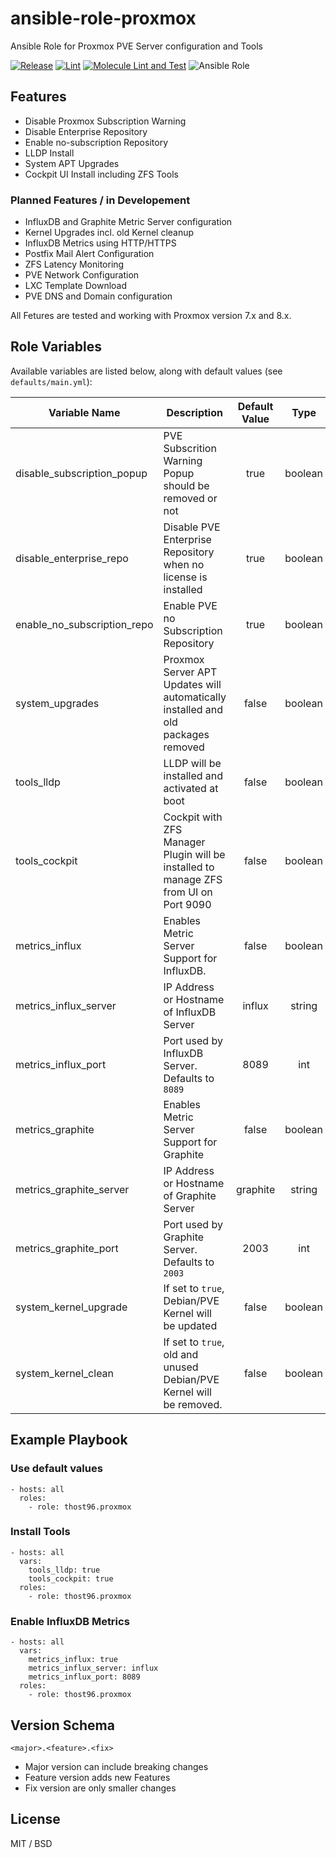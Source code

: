 # ansible-role-proxmox
Ansible Role for Proxmox PVE Server configuration and Tools

[![Release](https://github.com/thost96/ansible-role-proxmox/actions/workflows/release.yml/badge.svg)](https://github.com/thost96/ansible-role-proxmox/actions/workflows/release.yml)
[![Lint](https://github.com/thost96/ansible-role-proxmox/actions/workflows/lint.yml/badge.svg)](https://github.com/thost96/ansible-role-proxmox/actions/workflows/lint.yml)
[![Molecule Lint and Test](https://github.com/thost96/ansible-role-proxmox/actions/workflows/molecule.yml/badge.svg)](https://github.com/thost96/ansible-role-proxmox/actions/workflows/molecule.yml)
![Ansible Role](https://img.shields.io/ansible/role/d/xxxx)


## Features
* Disable Proxmox Subscription Warning
* Disable Enterprise Repository
* Enable no-subscription Repository
* LLDP Install
* System APT Upgrades
* Cockpit UI Install including ZFS Tools

### Planned Features / in Developement
* InfluxDB and Graphite Metric Server configuration
* Kernel Upgrades incl. old Kernel cleanup
* InfluxDB Metrics using HTTP/HTTPS
* Postfix Mail Alert Configuration
* ZFS Latency Monitoring
* PVE Network Configuration
* LXC Template Download
* PVE DNS and Domain configuration

All Fetures are tested and working with Proxmox version 7.x and 8.x.

## Role Variables

Available variables are listed below, along with default values (see `defaults/main.yml`):

| Variable Name                 | Description                                                       | Default Value | Type    |
| ---                           | ---                                                               | :---:         | :---:   |
| disable_subscription_popup    | PVE Subscrition Warning Popup should be removed or not            | true          | boolean |
| disable_enterprise_repo       | Disable PVE Enterprise Repository when no license is installed    | true          | boolean |
| enable_no_subscription_repo   | Enable PVE no Subscription Repository                             | true          | boolean |
| system_upgrades               | Proxmox Server APT Updates will automatically installed and old packages removed  | false         | boolean |
|  tools_lldp | LLDP will be installed and activated at boot | false  | boolean |
| tools_cockpit | Cockpit with ZFS Manager Plugin will be installed to manage ZFS from UI on Port 9090 | false | boolean |
| metrics_influx | Enables Metric Server Support for InfluxDB. | false | boolean |
| metrics_influx_server | IP Address or Hostname of InfluxDB Server | influx | string |
| metrics_influx_port | Port used by InfluxDB Server. Defaults to `8089`| 8089 | int |
| metrics_graphite | Enables Metric Server Support for Graphite | false | boolean |
| metrics_graphite_server | IP Address or Hostname of Graphite Server | graphite | string |
| metrics_graphite_port | Port used by Graphite Server. Defaults to `2003` | 2003 | int |
| system_kernel_upgrade | If set to `true`, Debian/PVE Kernel will be updated | false | boolean |
| system_kernel_clean | If set to `true`, old and unused Debian/PVE Kernel will be removed. | false | boolean |
   
## Example Playbook

### Use default values

    - hosts: all
      roles:
        - role: thost96.proxmox

### Install Tools

    - hosts: all
      vars:
        tools_lldp: true
        tools_cockpit: true
      roles:
        - role: thost96.proxmox

### Enable InfluxDB Metrics

    - hosts: all
      vars:
        metrics_influx: true
        metrics_influx_server: influx
        metrics_influx_port: 8089
      roles:
        - role: thost96.proxmox

## Version Schema

    <major>.<feature>.<fix>

* Major version can include breaking changes
* Feature version adds new Features
* Fix version are only smaller changes

## License

MIT / BSD
